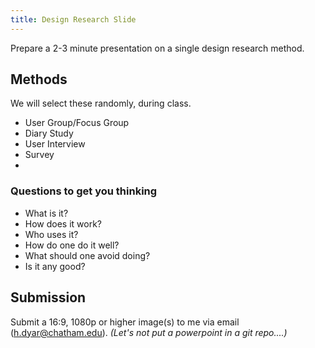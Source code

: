 ```yaml
---
title: Design Research Slide
---
```

Prepare a 2-3 minute presentation on a single design research method.

## Methods
We will select these randomly, during class.

- User Group/Focus Group
- Diary Study
- User Interview
- Survey
- 

### Questions to get you thinking
- What is it?
- How does it work?
- Who uses it?
- How do one do it well?
- What should one avoid doing?
- Is it any good?

## Submission
Submit a 16:9, 1080p or higher image(s) to me via email (h.dyar@chatham.edu). *(Let's not put a powerpoint in a git repo....)*
